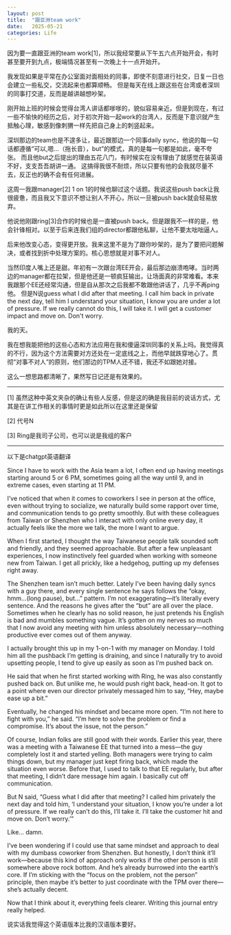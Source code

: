 ```yaml
---
layout: post
title:  "跟亚洲team work"
date:   2025-05-21
categories: Life
---
```


因为要一直跟亚洲的team work[1]，所以我经常要从下午五六点开始开会，有时甚至要开到九点，极端情况甚至有一次晚上十一点开始开。

我发现如果是平常在办公室面对面相处的同事，即使不刻意进行社交，日复一日也会建立一些私交，交流起来也都算顺畅。
但是每天在线上跟这些在台湾或者深圳的同事打交道，反而是越讲越想吵架。

刚开始上班的时候会觉得台湾人讲话都嗲嗲的，貌似容易亲近。但是到现在，有过一些不愉快的经历之后，对于初次开始一起work的台湾人，反而是下意识就产生抵触心理，敏感到像刺猬一样先把自己身上的刺竖起来。

深圳那边的team也是不遑多让，最近跟那边一个同事daily sync，他说的每一句话都遵循“可以,嗯...（拖长音），but”的模式，真的是每一句都是如此，毫不夸张。
而且他but之后提出的理由五花八门，有时候实在没有理由了就感觉在装英语不好，支支吾吾胡讲一通。
这搞得我很不耐烦，所以只要有他的会我就尽量不去，反正也的确不会有任何进展。

这周一我跟manager[2] 1 on 1的时候也聊过这个话题。我说这些push back让我很疲惫，而且我又下意识不想让别人不开心，所以一旦被push back就会轻易放弃。

他说他刚跟ring[3]合作的时候也是一直被push back。但是跟我不一样的是，他会针锋相对。以至于后来连我们组的director都跟他私聊，让他不要太咄咄逼人。

后来他改变心态，变得更开放。我来这里不是为了跟你吵架的，是为了要把问题解决，或者找到折中处理方案的。核心思想就是对事不对人。

当然印度人嘴上还是甜。年初有一次跟台湾EE开会，最后那边崩溃咆哮。当时两边的manager都在拉架，但是他还是一顿疯狂输出，让场面真的非常难看。本来我跟那个EE还经常沟通，但是自从那次之后我都不敢跟他讲话了，几乎不再ping他。
但是N说guess what I did after that meeting. I call him back in private the next day, tell him I understand your situation, I know you are under a lot of pressure.
If we really cannot do this, I will take it. I will get a customer impact and move on. Don't worry.

我的天。

我在想我能把他的这些心态和方法应用在我和傻逼深圳同事的关系上吗。我觉得真的不行，因为这个方法需要对方还处在一定底线之上，而他早就跌穿地心了。贯彻“对事不对人”的原则，他们那边的TPM人还不错，我还不如跟她对接。

这么一想思路都清晰了，果然写日记还是有效果的。

---

[1] 虽然这种中英文夹杂的确让有些人反感，但是这的确是我目前的说话方式，尤其是在讲工作相关的事情时更是如此所以在这里还是保留

[2] 代号N

[3] Ring是我司子公司，也可以说是我组的客户

---

以下是chatgpt英语翻译

Since I have to work with the Asia team a lot, I often end up having meetings starting around 5 or 6 PM, sometimes going all the way until 9, and in extreme cases, even starting at 11 PM.

I’ve noticed that when it comes to coworkers I see in person at the office, even without trying to socialize, we naturally build some rapport over time, and communication tends to go pretty smoothly.
But with these colleagues from Taiwan or Shenzhen who I interact with only online every day, it actually feels like the more we talk, the more I want to argue.

When I first started, I thought the way Taiwanese people talk sounded soft and friendly, and they seemed approachable. But after a few unpleasant experiences, I now instinctively feel guarded when working with someone new from Taiwan. I get all prickly, like a hedgehog, putting up my defenses right away.

The Shenzhen team isn’t much better. Lately I’ve been having daily syncs with a guy there, and every single sentence he says follows the “okay, hmm...(long pause), but...” pattern. I’m not exaggerating—it’s literally every sentence.
And the reasons he gives after the “but” are all over the place. Sometimes when he clearly has no solid reason, he just pretends his English is bad and mumbles something vague.
It’s gotten on my nerves so much that I now avoid any meeting with him unless absolutely necessary—nothing productive ever comes out of them anyway.

I actually brought this up in my 1-on-1 with my manager on Monday. I told him all the pushback I’m getting is draining, and since I naturally try to avoid upsetting people, I tend to give up easily as soon as I’m pushed back on.

He said that when he first started working with Ring, he was also constantly pushed back on. But unlike me, he would push right back, head-on. It got to a point where even our director privately messaged him to say, “Hey, maybe ease up a bit.”

Eventually, he changed his mindset and became more open. “I’m not here to fight with you,” he said. “I’m here to solve the problem or find a compromise. It’s about the issue, not the person.”

Of course, Indian folks are still good with their words. Earlier this year, there was a meeting with a Taiwanese EE that turned into a mess—the guy completely lost it and started yelling. Both managers were trying to calm things down, but my manager just kept firing back, which made the situation even worse.
Before that, I used to talk to that EE regularly, but after that meeting, I didn’t dare message him again. I basically cut off communication.

But N said, “Guess what I did after that meeting? I called him privately the next day and told him, ‘I understand your situation, I know you’re under a lot of pressure. If we really can’t do this, I’ll take it. I’ll take the customer hit and move on. Don’t worry.’”

Like… damn.

I’ve been wondering if I could use that same mindset and approach to deal with my dumbass coworker from Shenzhen. But honestly, I don’t think it’ll work—because this kind of approach only works if the other person is still somewhere above rock bottom. And he’s already burrowed into the earth’s core.
If I’m sticking with the “focus on the problem, not the person” principle, then maybe it’s better to just coordinate with the TPM over there—she’s actually decent.

Now that I think about it, everything feels clearer. Writing this journal entry really helped.

说实话我觉得这个英语版本比我的汉语版本要好。